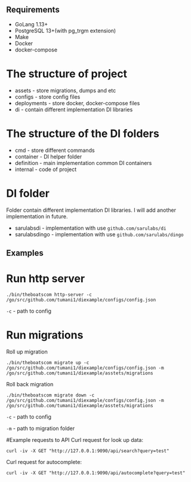 ## Requirements
* GoLang 1.13+
* PostgreSQL 13+(with pg_trgm extension)
* Make
* Docker
* docker-compose


# The structure of project
* assets - store migrations, dumps and etc
* configs - store config files
* deployments - store docker, docker-compose files
* di - contain different implementation DI libraries


# The structure of the DI folders
* cmd - store different commands
* container - DI helper folder
* definition - main implementation common DI containers
* internal - code of project


# DI folder
Folder contain different implementation DI libraries. I will add another implementation in future.
* sarulabsdi - implementation with use `github.com/sarulabs/di`
* sarulabsdingo - implementation with use `github.com/sarulabs/dingo`


## Examples
# Run http server
`./bin/theboatscom http-server -c /go/src/github.com/tumani1/diexample/configs/config.json`

`-c` - path to config


# Run migrations
Roll up migration

`./bin/theboatscom migrate up -c /go/src/github.com/tumani1/diexample/configs/config.json -m /go/src/github.com/tumani1/diexample/asstets/migrations`

Roll back migration

`./bin/theboatscom migrate down -c /go/src/github.com/tumani1/diexample/configs/config.json -m /go/src/github.com/tumani1/diexample/asstets/migrations`

`-c` - path to config

`-m` - path to migration folder


#Example requests to API
Curl request for look up data:

`curl -iv -X GET "http://127.0.0.1:9090/api/search?query=test"`

Curl request for autocomplete:

`curl -iv -X GET "http://127.0.0.1:9090/api/autocomplete?query=test"`
